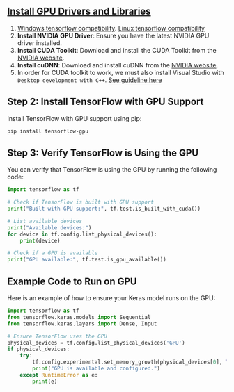 ## [Install GPU Drivers and Libraries](https://medium.com/@gokulprasath100702/a-guide-to-enabling-cuda-and-cudnn-for-tensorflow-on-windows-11-a89ce11863f1)

1. [Windows tensorflow compatibility](https://www.tensorflow.org/install/source_windows). [Linux tensorflow compatibility](https://www.tensorflow.org/install/source#gpu)
2. **Install NVIDIA GPU Driver**: Ensure you have the latest NVIDIA GPU driver installed.
3. **Install CUDA Toolkit**: Download and install the CUDA Toolkit from the [NVIDIA website](https://developer.nvidia.com/cuda-downloads).
4. **Install cuDNN**: Download and install cuDNN from the [NVIDIA website](https://developer.nvidia.com/cudnn).
5. In order for CUDA toolkit to work, we must also install Visual Studio with `Desktop development with C++`. [See guideline here](https://medium.com/@gokulprasath100702/a-guide-to-enabling-cuda-and-cudnn-for-tensorflow-on-windows-11-a89ce11863f1)

## Step 2: Install TensorFlow with GPU Support

Install TensorFlow with GPU support using pip:

```sh
pip install tensorflow-gpu
```

## Step 3: Verify TensorFlow is Using the GPU

You can verify that TensorFlow is using the GPU by running the following code:

```python
import tensorflow as tf

# Check if TensorFlow is built with GPU support
print("Built with GPU support:", tf.test.is_built_with_cuda())

# List available devices
print("Available devices:")
for device in tf.config.list_physical_devices():
    print(device)

# Check if a GPU is available
print("GPU available:", tf.test.is_gpu_available())
```

## Example Code to Run on GPU

Here is an example of how to ensure your Keras model runs on the GPU:

```python
import tensorflow as tf
from tensorflow.keras.models import Sequential
from tensorflow.keras.layers import Dense, Input

# Ensure TensorFlow uses the GPU
physical_devices = tf.config.list_physical_devices('GPU')
if physical_devices:
    try:
        tf.config.experimental.set_memory_growth(physical_devices[0], True)
        print("GPU is available and configured.")
    except RuntimeError as e:
        print(e)
```
